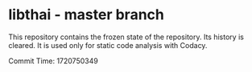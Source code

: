 # libthai - master branch

This repository contains the frozen state of the repository.
Its history is cleared. It is used only for static code
analysis with Codacy.

Commit Time: 1720750349